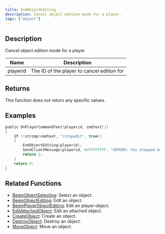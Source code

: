 ```yaml
---
title: EndObjectEditing
description: Cancel object edition mode for a player.
tags: ["object"]
---
```


<VersionWarn version='omp v1.1.0.2612' />

## Description

Cancel object edition mode for a player

| Name     | Description                                |
| -------- | ------------------------------------------ |
| playerid | The ID of the player to cancel edition for |

## Returns

This function does not return any specific values.

## Examples

```c
public OnPlayerCommandText(playerid, cmdtext[])
{
    if (!strcmp(cmdtext, "/stopedit", true))
    {
        EndObjectEditing(playerid);
        SendClientMessage(playerid, 0xFFFFFFFF, "SERVER: You stopped editing the object!");
        return 1;
    }
    return 0;
}
```

## Related Functions

- [BeginObjectSelecting](BeginObjectSelecting): Select an object.
- [BeginObjectEditing](BeginObjectEditing): Edit an object.
- [BeginPlayerObjectEditing](BeginPlayerObjectEditing): Edit an player-object.
- [EditAttachedObject](EditAttachedObject): Edit an attached object.
- [CreateObject](CreateObject): Create an object.
- [DestroyObject](DestroyObject): Destroy an object.
- [MoveObject](MoveObject): Move an object.
